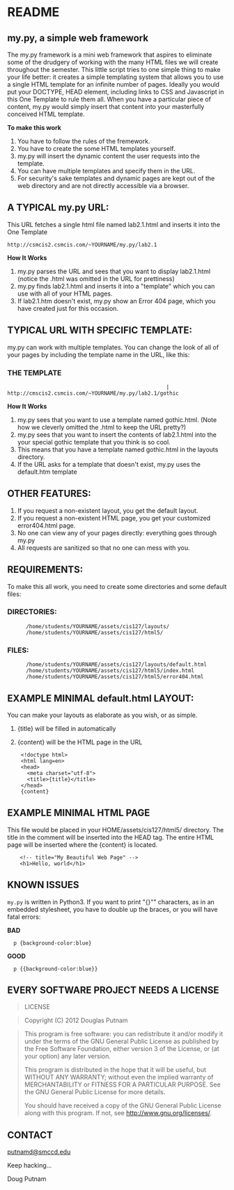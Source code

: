 # README

## my.py, a simple web framework

The my.py framework is a mini web framework that aspires to eliminate 
some of the drudgery of working with the many HTML files we will create
throughout the semester. This little script tries to one simple thing 
to make your life better: it creates a simple templating system that 
allows you to use a single HTML template for an infinite number of pages.
Ideally you would put your DOCTYPE, HEAD element, including links to
CSS and Javascript in this One Template to rule them all. When you have
a particular piece of content, my.py would simply insert that content
into your masterfully conceived HTML template. 

__To make this work__

1. You have to follow the rules of the fremework.
2. You have to create the some HTML templates yourself. 
3. my.py will insert the dynamic content the user requests into the template.
4. You can have multiple templates and specify them in the URL.
5. For security's sake templates and dynamic pages are kept out of 
       the web directory and are not directly accessible via a browser.

      
## A TYPICAL my.py URL:

This URL fetches a single html file named lab2.1.html and inserts it into
the One Template

    http://csmcis2.csmcis.com/~YOURNAME/my.py/lab2.1

__How It Works__

1. my.py parses the URL and sees that you want to display lab2.1.html 
       (notice the .html was omitted in the URL for prettiness)
2. my.py finds lab2.1.html and inserts it into a "template" which you
       can use with all of your HTML pages.
3. If lab2.1.htm doesn't exist, my.py show an Error 404 page, which you
       have created just for this occasion.


## TYPICAL URL WITH SPECIFIC TEMPLATE:

my.py can work with multiple templates. You can change the look of all of 
your pages by including the template name in the URL, like this:

### THE TEMPLATE
                                                       |
    http://cmscis2.csmcis.com/~YOURNAME/my.py/lab2.1/gothic

__How It Works__

1. my.py sees that you want to use a template named gothic.html. (Note how we 
       cleverly omitted the .html to keep the URL pretty?)
2. my.py sees that you want to insert the contents of lab2.1.html into the
       your special gothic template that you think is so cool.
3. This means that you have a template named gothic.html in the layouts
       directory.
4. If the URL asks for a template that doesn't exist, my.py uses the
       default.htm template

## OTHER FEATURES:

1. If you request a non-existent layout, you get the default layout.
2. If you request a non-existent HTML page, you get your customized error404.html page.
3. No one can view any of your pages directly: everything goes through my.py
4. All requests are sanitized so that no one can mess with you.


## REQUIREMENTS:

To make this all work, you need to create some directories and some default files:

### DIRECTORIES:

          /home/students/YOURNAME/assets/cis127/layouts/
          /home/students/YOURNAME/assets/cis127/html5/

### FILES: 

          /home/students/YOURNAME/assets/cis127/layouts/default.html
          /home/students/YOURNAME/assets/cis127/html5/index.html
          /home/students/YOURNAME/assets/cis127/html5/error404.html

## EXAMPLE MINIMAL default.html LAYOUT:

You can make your layouts as elaborate as you wish, or as simple.

1. {title} will be filled in automatically
2. {content} will be the HTML page in the URL

        <!doctype html>
        <html lang=en>
        <head>
          <meta charset="utf-8">
          <title>{title}</title> 
        </head>
        {content}

       
## EXAMPLE MINIMAL HTML PAGE

This file would be placed in your HOME/assets/cis127/html5/ directory. 
The title in the comment will be inserted into the HEAD tag. The entire
HTML page will be inserted where the {content} is located.
    
        <!-- title="My Beautiful Web Page" -->
        <h1>Hello, world</h1>

## KNOWN ISSUES

<code>my.py</code> is written in Python3. If you want to print "{}"" characters,
as in an embedded stylesheet, you have to double up the braces, or
you will have fatal errors:

__BAD__

      p {background-color:blue}
        
__GOOD__ 

      p {{background-color:blue}}


## EVERY SOFTWARE PROJECT NEEDS A LICENSE

> LICENSE

> Copyright (C) 2012 Douglas Putnam

> This program is free software: you can redistribute it and/or modify
> it under the terms of the GNU General Public License as published by
> the Free Software Foundation, either version 3 of the License, or
> (at your option) any later version.
> 
> This program is distributed in the hope that it will be useful,
> but WITHOUT ANY WARRANTY; without even the implied warranty of
> MERCHANTABILITY or FITNESS FOR A PARTICULAR PURPOSE.  See the
> GNU General Public License for more details.
> 
> You should have received a copy of the GNU General Public License
> along with this program.  If not, see <http://www.gnu.org/licenses/>.    

## CONTACT

putnamd@smccd.edu


Keep hacking...

Doug Putnam
